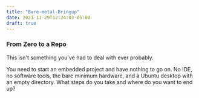 ```yaml
---
title: "Bare-metal-Bringup"
date: 2021-11-29T12:24:03-05:00
draft: true
---
```


### From Zero to a Repo

This isn't something you've had to deal with ever probably.

You need to start an embedded project and have nothing to go on. No IDE, no software tools, the bare minimum hardware,
and a Ubuntu desktop with an empty directory.
What steps do you take and where do you want to end up?
